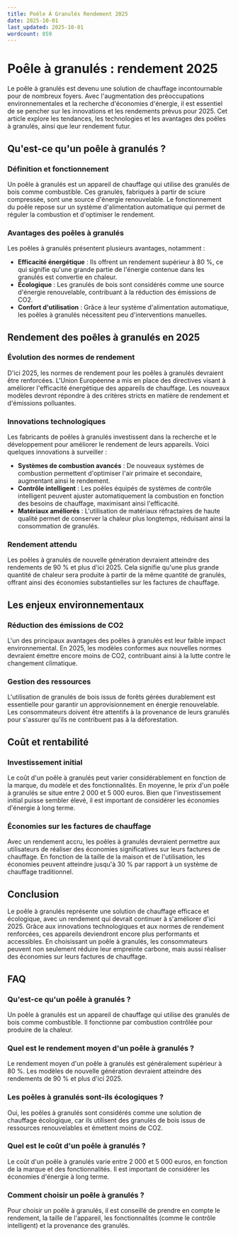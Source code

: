 ```yaml
---
title: Poêle À Granulés Rendement 2025
date: 2025-10-01
last_updated: 2025-10-01
wordcount: 859
---
```


# Poêle à granulés : rendement 2025

Le poêle à granulés est devenu une solution de chauffage incontournable pour de nombreux foyers. Avec l'augmentation des préoccupations environnementales et la recherche d'économies d'énergie, il est essentiel de se pencher sur les innovations et les rendements prévus pour 2025. Cet article explore les tendances, les technologies et les avantages des poêles à granulés, ainsi que leur rendement futur.

## Qu'est-ce qu'un poêle à granulés ?

### Définition et fonctionnement

Un poêle à granulés est un appareil de chauffage qui utilise des granulés de bois comme combustible. Ces granulés, fabriqués à partir de sciure compressée, sont une source d'énergie renouvelable. Le fonctionnement du poêle repose sur un système d'alimentation automatique qui permet de réguler la combustion et d'optimiser le rendement.

### Avantages des poêles à granulés

Les poêles à granulés présentent plusieurs avantages, notamment :

- **Efficacité énergétique** : Ils offrent un rendement supérieur à 80 %, ce qui signifie qu'une grande partie de l'énergie contenue dans les granulés est convertie en chaleur.
- **Écologique** : Les granulés de bois sont considérés comme une source d'énergie renouvelable, contribuant à la réduction des émissions de CO2.
- **Confort d'utilisation** : Grâce à leur système d'alimentation automatique, les poêles à granulés nécessitent peu d'interventions manuelles.

## Rendement des poêles à granulés en 2025

### Évolution des normes de rendement

D'ici 2025, les normes de rendement pour les poêles à granulés devraient être renforcées. L'Union Européenne a mis en place des directives visant à améliorer l'efficacité énergétique des appareils de chauffage. Les nouveaux modèles devront répondre à des critères stricts en matière de rendement et d'émissions polluantes.

### Innovations technologiques

Les fabricants de poêles à granulés investissent dans la recherche et le développement pour améliorer le rendement de leurs appareils. Voici quelques innovations à surveiller :

- **Systèmes de combustion avancés** : De nouveaux systèmes de combustion permettent d'optimiser l'air primaire et secondaire, augmentant ainsi le rendement.
- **Contrôle intelligent** : Les poêles équipés de systèmes de contrôle intelligent peuvent ajuster automatiquement la combustion en fonction des besoins de chauffage, maximisant ainsi l'efficacité.
- **Matériaux améliorés** : L'utilisation de matériaux réfractaires de haute qualité permet de conserver la chaleur plus longtemps, réduisant ainsi la consommation de granulés.

### Rendement attendu

Les poêles à granulés de nouvelle génération devraient atteindre des rendements de 90 % et plus d'ici 2025. Cela signifie qu'une plus grande quantité de chaleur sera produite à partir de la même quantité de granulés, offrant ainsi des économies substantielles sur les factures de chauffage.

## Les enjeux environnementaux

### Réduction des émissions de CO2

L'un des principaux avantages des poêles à granulés est leur faible impact environnemental. En 2025, les modèles conformes aux nouvelles normes devraient émettre encore moins de CO2, contribuant ainsi à la lutte contre le changement climatique.

### Gestion des ressources

L'utilisation de granulés de bois issus de forêts gérées durablement est essentielle pour garantir un approvisionnement en énergie renouvelable. Les consommateurs doivent être attentifs à la provenance de leurs granulés pour s'assurer qu'ils ne contribuent pas à la déforestation.

## Coût et rentabilité

### Investissement initial

Le coût d'un poêle à granulés peut varier considérablement en fonction de la marque, du modèle et des fonctionnalités. En moyenne, le prix d'un poêle à granulés se situe entre 2 000 et 5 000 euros. Bien que l'investissement initial puisse sembler élevé, il est important de considérer les économies d'énergie à long terme.

### Économies sur les factures de chauffage

Avec un rendement accru, les poêles à granulés devraient permettre aux utilisateurs de réaliser des économies significatives sur leurs factures de chauffage. En fonction de la taille de la maison et de l'utilisation, les économies peuvent atteindre jusqu'à 30 % par rapport à un système de chauffage traditionnel.

## Conclusion

Le poêle à granulés représente une solution de chauffage efficace et écologique, avec un rendement qui devrait continuer à s'améliorer d'ici 2025. Grâce aux innovations technologiques et aux normes de rendement renforcées, ces appareils deviendront encore plus performants et accessibles. En choisissant un poêle à granulés, les consommateurs peuvent non seulement réduire leur empreinte carbone, mais aussi réaliser des économies sur leurs factures de chauffage.

## FAQ

### Qu'est-ce qu'un poêle à granulés ?

Un poêle à granulés est un appareil de chauffage qui utilise des granulés de bois comme combustible. Il fonctionne par combustion contrôlée pour produire de la chaleur.

### Quel est le rendement moyen d'un poêle à granulés ?

Le rendement moyen d'un poêle à granulés est généralement supérieur à 80 %. Les modèles de nouvelle génération devraient atteindre des rendements de 90 % et plus d'ici 2025.

### Les poêles à granulés sont-ils écologiques ?

Oui, les poêles à granulés sont considérés comme une solution de chauffage écologique, car ils utilisent des granulés de bois issus de ressources renouvelables et émettent moins de CO2.

### Quel est le coût d'un poêle à granulés ?

Le coût d'un poêle à granulés varie entre 2 000 et 5 000 euros, en fonction de la marque et des fonctionnalités. Il est important de considérer les économies d'énergie à long terme.

### Comment choisir un poêle à granulés ?

Pour choisir un poêle à granulés, il est conseillé de prendre en compte le rendement, la taille de l'appareil, les fonctionnalités (comme le contrôle intelligent) et la provenance des granulés.
